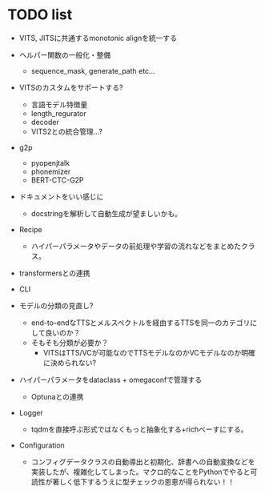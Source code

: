 # TODO list
- VITS, JITSに共通するmonotonic alignを統一する

- ヘルパー関数の一般化・整備
    - sequence_mask, generate_path etc...

- VITSのカスタムをサポートする?
    - 言語モデル特徴量
    - length_regurator
    - decoder
    - VITS2との統合管理...?

- g2p
    - pyopenjtalk
    - phonemizer
    - BERT-CTC-G2P

- ドキュメントをいい感じに
    - docstringを解析して自動生成が望ましいかも。
- Recipe
    - ハイパーパラメータやデータの前処理や学習の流れなどをまとめたクラス。

- transformersとの連携
- CLI

- モデルの分類の見直し?
    - end-to-endなTTSとメルスペクトルを経由するTTSを同一のカテゴリにして良いのか？
    - そもそも分類が必要か？
        - VITSはTTS/VCが可能なのでTTSモデルなのかVCモデルなのか明確に決められない?

- ハイパーパラメータをdataclass + omegaconfで管理する
    - Optunaとの連携

- Logger
    - tqdmを直接呼ぶ形式ではなくもっと抽象化する+richべーすにする。


- Configuration
    - コンフィグデータクラスの自動導出と初期化、辞書への自動変換などを実装したが、複雑化してしまった。マクロ的なことをPythonでやると可読性が著しく低下するうえに型チェックの恩恵が得られない！！